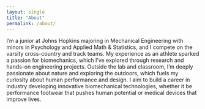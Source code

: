 ```yaml
---
layout: single
title: "About"
permalink: /about/
---
```


I’m a junior at Johns Hopkins majoring in Mechanical Engineering with minors in Psychology and Applied Math & Statistics, and I compete on the varsity cross-country and track teams. My experience as an athlete sparked a passion for biomechanics, which I’ve explored through research and hands-on engineering projects. Outside the lab and classroom, I’m deeply passionate about nature and exploring the outdoors, which fuels my curiosity about human performance and design. I aim to build a career in industry developing innovative biomechanical technologies, whether it be performance footwear that pushes human potential or medical devices that improve lives.

